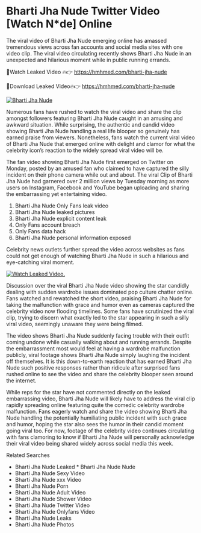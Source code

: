﻿# Bharti Jha Nude Twitter Video [Watch N*de] Online

The viral video of ﻿Bharti Jha Nude emerging online has amassed tremendous views across fan accounts and social media sites with one video clip. The viral video circulating recently shows ﻿Bharti Jha Nude in an unexpected and hilarious moment while in public running errands. 

🔴Watch Leaked Video 🔥👉  https://hmhmed.com/bharti-jha-nude 

🔴Download Leaked Video🔥👉  https://hmhmed.com/bharti-jha-nude 

[![Bharti Jha Nude](https://i.imgur.com/dJHk4Zq.gif)](https://hmhmed.com/bharti-jha-nude)

Numerous fans have rushed to watch the viral video and share the clip amongst followers featuring ﻿Bharti Jha Nude caught in an amusing and awkward situation. While surprising, the authentic and candid video showing ﻿Bharti Jha Nude handling a real life blooper so genuinely has earned praise from viewers. Nonetheless, fans watch the current viral video of ﻿Bharti Jha Nude that emerged online with delight and clamor for what the celebrity icon’s reaction to the widely spread viral video will be.

The fan video showing ﻿Bharti Jha Nude first emerged on Twitter on Monday, posted by an amused fan who claimed to have captured the silly incident on their phone camera while out and about. The viral Clip of ﻿Bharti Jha Nude had garnered over 2 million views by Tuesday morning as more users on Instagram, Facebook and YouTube began uploading and sharing the embarrassing yet entertaining video. 

1. ﻿Bharti Jha Nude Only Fans leak video
2. ﻿Bharti Jha Nude leaked pictures
3. ﻿Bharti Jha Nude explicit content leak
4. Only Fans account breach
5. Only Fans data hack
6. ﻿Bharti Jha Nude personal information exposed

Celebrity news outlets further spread the video across websites as fans could not get enough of watching ﻿Bharti Jha Nude in such a hilarious and eye-catching viral moment. 

[![Watch Leaked Video.](https://miro.medium.com/v2/resize:fit:828/format:webp/1*cilzJN44JGOrTw9NJCrNHA.gif "Watch Leaked Video")](https://hmhmed.com/bharti-jha-nude)

Discussion over the viral ﻿Bharti Jha Nude video showing the star candidly dealing with sudden wardrobe issues dominated pop culture chatter online. Fans watched and rewatched the short video, praising ﻿Bharti Jha Nude for taking the malfunction with grace and humor even as cameras captured the celebrity video now flooding timelines. Some fans have scrutinized the viral clip, trying to discern what exactly led to the star appearing in such a silly viral video, seemingly unaware they were being filmed.

The video shows ﻿Bharti Jha Nude suddenly facing trouble with their outfit coming undone while casually walking about and running errands. Despite the embarrassment most would feel at having a wardrobe malfunction publicly, viral footage shows ﻿Bharti Jha Nude simply laughing the incident off themselves. It is this down-to-earth reaction that has earned ﻿Bharti Jha Nude such positive responses rather than ridicule after surprised fans rushed online to see the video and share the celebrity blooper seen around the internet.  

While reps for the star have not commented directly on the leaked embarrassing video, ﻿Bharti Jha Nude will likely have to address the viral clip rapidly spreading online featuring quite the comedic celebrity wardrobe malfunction. Fans eagerly watch and share the video showing ﻿Bharti Jha Nude handling the potentially humiliating public incident with such grace and humor, hoping the star also sees the humor in their candid moment going viral too. For now, footage of the celebrity video continues circulating with fans clamoring to know if ﻿Bharti Jha Nude will personally acknowledge their viral video being shared widely across social media this week.

Related Searches
* ﻿Bharti Jha Nude Leaked
﻿* Bharti Jha Nude Nude
* ﻿Bharti Jha Nude Sexy Video
* ﻿Bharti Jha Nude xxx Video
* ﻿Bharti Jha Nude Porn
* ﻿Bharti Jha Nude Adult Video
* ﻿Bharti Jha Nude Shower Video
* ﻿Bharti Jha Nude Twitter Video
* ﻿Bharti Jha Nude Onlyfans Video
* ﻿Bharti Jha Nude Leaks
* ﻿Bharti Jha Nude Photos